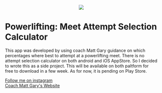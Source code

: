 <p align="center"><img src="https://github.com/wajeht/powerlifting_attempt_selection_calculator/blob/584053c3b275bbad3a521af2886264961fd1c9ea/app/src/main/res/drawable/screenshot.png"></p>

# Powerlifting: Meet Attempt Selection Calculator
This app was developed by using coach Matt Gary guidance on which percentages where best to attempt at a powerlifting meet. There is no attempt selection calculator on both android and iOS AppStore. So I decided to wrote this as a side project. This will be available on both paltform for free to download in a few week. As for now, it is pending on Play Store.

[Follow me on instagram](https://www.instagram.com/wajeht/)<br>
[Coach Matt Gary's Website](https://marylandpowerlifting.com/2009/05/11/a-powerlifters-guide-to-attempt-selection/)

